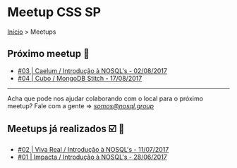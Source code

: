 Meetup CSS SP
======

[Início](../README.md) > Meetups

## Próximo meetup :calendar:

* [#03 | Caelum / Introdução à NOSQL's - 02/08/2017](https://www.meetup.com/pt-BR/nosqlsp/events/241119212/)
* [#04 | Cubo / MongoDB Stitch - 17/08/2017](https://www.meetup.com/pt-BR/nosqlsp/events/241181132/)


---------------------------------------

Acha que pode nos ajudar colaborando com o local para o próximo meetup? Fale com a gente => *somos@nosql.group*

## Meetups já realizados :ballot_box_with_check: :facepunch:

* [#02 | Viva Real / Introdução à NOSQL's - 11/07/2017](meetups/02.md)
* [#01 | Impacta / Introdução à NOSQL's - 28/06/2017](meetups/01.md)
